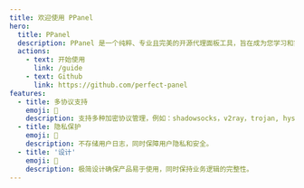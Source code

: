 ```yaml
---
title: 欢迎使用 PPanel
hero:
  title: PPanel
  description: PPanel 是一个纯粹、专业且完美的开源代理面板工具，旨在成为您学习和实践的理想选择。
  actions:
    - text: 开始使用
      link: /guide
    - text: Github
      link: https://github.com/perfect-panel
features:
  - title: 多协议支持
    emoji: 💎
    description: 支持多种加密协议管理，例如：shadowsocks，v2ray，trojan, hysteria2, tuic 等。
  - title: 隐私保护
    emoji: 🌈
    description: 不存储用户日志，同时保障用户隐私和安全。
  - title: '设计'
    emoji: 🚀
    description: 极简设计确保产品易于使用，同时保持业务逻辑的完整性。
---
```


